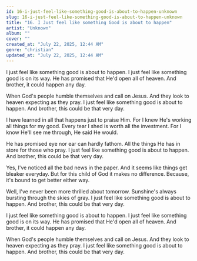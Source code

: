 ```yaml
---
id: 16-i-just-feel-like-something-good-is-about-to-happen-unknown
slug: 16-i-just-feel-like-something-good-is-about-to-happen-unknown
title: "16. I Just feel like something Good is about to happen"
artist: "Unknown"
album: ""
cover: ""
created_at: "July 22, 2025, 12:44 AM"
genre: "christian"
updated_at: "July 22, 2025, 12:44 AM"
---
```


I just feel like something good is about to happen. I just feel like something good is on its way. He has promised that He'd open all of heaven. And brother, it could happen any day.

When God's people humble themselves and call on Jesus. And they look to heaven expecting as they pray. I just feel like something good is about to happen. And brother, this could be that very day. 

I have learned in all that happens just to praise Him. For I knew He's working all things for my good. Every tear I shed is worth all the investment. For I know He'll see me through, He said He would.

He has promised eye nor ear can hardly fathom. All the things He has in store for those who pray. I just feel like something good is about to happen. And brother, this could be that very day.

Yes, I've noticed all the bad news in the paper. And it seems like things get bleaker everyday. But for this child of God it makes no difference. Because, it's bound to get better either way.

Well, I've never been more thrilled about tomorrow. Sunshine's always bursting through the skies of gray. I just feel like something good is about to happen. And brother, this could be that very day. 

I just feel like something good is about to happen. I just feel like something good is on its way. He has promised that He'd open all of heaven. And brother, it could happen any day.

When God's people humble themselves and call on Jesus. And they look to heaven expecting as they pray. I just feel like something good is about to happen. And brother, this could be that very day. 

